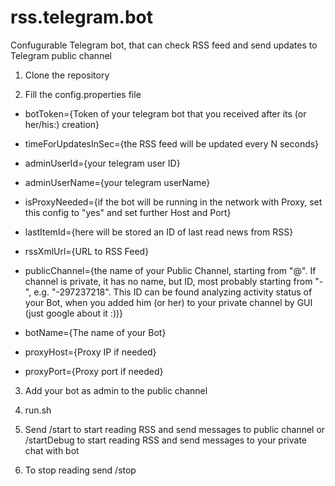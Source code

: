 # rss.telegram.bot

Confugurable Telegram bot, that can check RSS feed and send updates to Telegram public channel

1. Clone the repository

2. Fill the config.properties file

- botToken={Token of your telegram bot that you received after its (or her/his:) creation}

- timeForUpdatesInSec={the RSS feed will be updated every N seconds}

- adminUserId={your telegram user ID}

- adminUserName={your telegram userName}

- isProxyNeeded={if the bot will be running in the network with Proxy, set this config to "yes" and set further Host and Port}

- lastItemId={here will be stored an ID of last read news from RSS}

- rssXmlUrl={URL to RSS Feed}

- publicChannel={the name of your Public Channel, starting from "@". If channel is private, it has no name, but ID, most probably starting from "-", e.g. "-297237218". This ID can be found analyzing activity status of your Bot, when you added him (or her) to your private channel by GUI (just google about it :))}

- botName={The name of your Bot}

- proxyHost={Proxy IP if needed}

- proxyPort={Proxy port if needed}

3. Add your bot as admin to the public channel

4. run.sh

5. Send /start to start reading RSS and send messages to public channel
or /startDebug to start reading RSS and send messages to your private chat with bot

6. To stop reading send /stop
